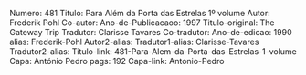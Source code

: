 Numero: 481
Titulo: Para Além da Porta das Estrelas 1º volume
Autor: Frederik Pohl
Co-autor: 
Ano-de-Publicacaoo: 1997
Titulo-original: The Gateway Trip
Tradutor: Clarisse Tavares
Co-tradutor: 
Ano-de-edicao: 1990
alias: Frederik-Pohl
Autor2-alias: 
Tradutor1-alias: Clarisse-Tavares
Tradutor2-alias: 
Titulo-link: 481-Para-Alem-da-Porta-das-Estrelas-1-volume
Capa: António Pedro
pags: 192
Capa-link: Antonio-Pedro